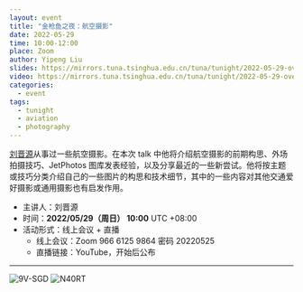 ```yaml
---
layout: event
title: "金枪鱼之夜：航空摄影"
date: 2022-05-29
time: 10:00-12:00
place: Zoom
author: Yipeng Liu
slides: https://mirrors.tuna.tsinghua.edu.cn/tuna/tunight/2022-05-29-overexposed/slides.pdf
video: https://mirrors.tuna.tsinghua.edu.cn/tuna/tunight/2022-05-29-overexposed/video.mp4
categories:
  - event
tags:
  - tunight
  - aviation
  - photography
---
```


[刘晋源](https://www.jetphotos.com/photographer/144411)从事过一些航空摄影。在本次 talk 中他将介绍航空摄影的前期构思、外场拍摄技巧、JetPhotos 图库发表经验，以及分享最近的一些新尝试。他将按主题或技巧分类介绍自己的一些图片的构思和技术细节，其中的一些内容对其他交通爱好摄影或通用摄影也有启发作用。

* 主讲人：刘晋源
* 时间：**2022/05/29（周日） 10:00** UTC +08:00
* 活动形式：线上会议 + 直播
  * 线上会议：Zoom 966 6125 9864 密码 20220525
  * 直播链接：YouTube，开始后公布

___

![9V-SGD](https://cdn.jetphotos.com/full/5/55998_1648064450.jpg)
![N40RT](https://cdn.jetphotos.com/full/6/73524_1646767491.jpg)
